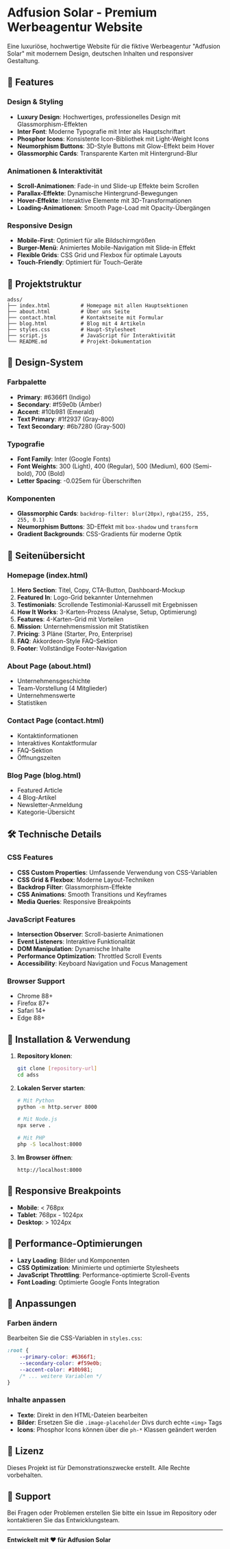 # Adfusion Solar - Premium Werbeagentur Website

Eine luxuriöse, hochwertige Website für die fiktive Werbeagentur "Adfusion Solar" mit modernem Design, deutschen Inhalten und responsiver Gestaltung.

## 🚀 Features

### Design & Styling
- **Luxury Design**: Hochwertiges, professionelles Design mit Glassmorphism-Effekten
- **Inter Font**: Moderne Typografie mit Inter als Hauptschriftart
- **Phosphor Icons**: Konsistente Icon-Bibliothek mit Light-Weight Icons
- **Neumorphism Buttons**: 3D-Style Buttons mit Glow-Effekt beim Hover
- **Glassmorphic Cards**: Transparente Karten mit Hintergrund-Blur

### Animationen & Interaktivität
- **Scroll-Animationen**: Fade-in und Slide-up Effekte beim Scrollen
- **Parallax-Effekte**: Dynamische Hintergrund-Bewegungen
- **Hover-Effekte**: Interaktive Elemente mit 3D-Transformationen
- **Loading-Animationen**: Smooth Page-Load mit Opacity-Übergängen

### Responsive Design
- **Mobile-First**: Optimiert für alle Bildschirmgrößen
- **Burger-Menü**: Animiertes Mobile-Navigation mit Slide-in Effekt
- **Flexible Grids**: CSS Grid und Flexbox für optimale Layouts
- **Touch-Friendly**: Optimiert für Touch-Geräte

## 📁 Projektstruktur

```
adss/
├── index.html          # Homepage mit allen Hauptsektionen
├── about.html          # Über uns Seite
├── contact.html        # Kontaktseite mit Formular
├── blog.html           # Blog mit 4 Artikeln
├── styles.css          # Haupt-Stylesheet
├── script.js           # JavaScript für Interaktivität
└── README.md           # Projekt-Dokumentation
```

## 🎨 Design-System

### Farbpalette
- **Primary**: #6366f1 (Indigo)
- **Secondary**: #f59e0b (Amber)
- **Accent**: #10b981 (Emerald)
- **Text Primary**: #1f2937 (Gray-800)
- **Text Secondary**: #6b7280 (Gray-500)

### Typografie
- **Font Family**: Inter (Google Fonts)
- **Font Weights**: 300 (Light), 400 (Regular), 500 (Medium), 600 (Semi-bold), 700 (Bold)
- **Letter Spacing**: -0.025em für Überschriften

### Komponenten
- **Glassmorphic Cards**: `backdrop-filter: blur(20px)`, `rgba(255, 255, 255, 0.1)`
- **Neumorphism Buttons**: 3D-Effekt mit `box-shadow` und `transform`
- **Gradient Backgrounds**: CSS-Gradients für moderne Optik

## 📱 Seitenübersicht

### Homepage (index.html)
1. **Hero Section**: Titel, Copy, CTA-Button, Dashboard-Mockup
2. **Featured In**: Logo-Grid bekannter Unternehmen
3. **Testimonials**: Scrollende Testimonial-Karussell mit Ergebnissen
4. **How It Works**: 3-Karten-Prozess (Analyse, Setup, Optimierung)
5. **Features**: 4-Karten-Grid mit Vorteilen
6. **Mission**: Unternehmensmission mit Statistiken
7. **Pricing**: 3 Pläne (Starter, Pro, Enterprise)
8. **FAQ**: Akkordeon-Style FAQ-Sektion
9. **Footer**: Vollständige Footer-Navigation

### About Page (about.html)
- Unternehmensgeschichte
- Team-Vorstellung (4 Mitglieder)
- Unternehmenswerte
- Statistiken

### Contact Page (contact.html)
- Kontaktinformationen
- Interaktives Kontaktformular
- FAQ-Sektion
- Öffnungszeiten

### Blog Page (blog.html)
- Featured Article
- 4 Blog-Artikel
- Newsletter-Anmeldung
- Kategorie-Übersicht

## 🛠️ Technische Details

### CSS Features
- **CSS Custom Properties**: Umfassende Verwendung von CSS-Variablen
- **CSS Grid & Flexbox**: Moderne Layout-Techniken
- **Backdrop Filter**: Glassmorphism-Effekte
- **CSS Animations**: Smooth Transitions und Keyframes
- **Media Queries**: Responsive Breakpoints

### JavaScript Features
- **Intersection Observer**: Scroll-basierte Animationen
- **Event Listeners**: Interaktive Funktionalität
- **DOM Manipulation**: Dynamische Inhalte
- **Performance Optimization**: Throttled Scroll Events
- **Accessibility**: Keyboard Navigation und Focus Management

### Browser Support
- Chrome 88+
- Firefox 87+
- Safari 14+
- Edge 88+

## 🚀 Installation & Verwendung

1. **Repository klonen**:
   ```bash
   git clone [repository-url]
   cd adss
   ```

2. **Lokalen Server starten**:
   ```bash
   # Mit Python
   python -m http.server 8000
   
   # Mit Node.js
   npx serve .
   
   # Mit PHP
   php -S localhost:8000
   ```

3. **Im Browser öffnen**:
   ```
   http://localhost:8000
   ```

## 📱 Responsive Breakpoints

- **Mobile**: < 768px
- **Tablet**: 768px - 1024px
- **Desktop**: > 1024px

## 🎯 Performance-Optimierungen

- **Lazy Loading**: Bilder und Komponenten
- **CSS Optimization**: Minimierte und optimierte Stylesheets
- **JavaScript Throttling**: Performance-optimierte Scroll-Events
- **Font Loading**: Optimierte Google Fonts Integration

## 🔧 Anpassungen

### Farben ändern
Bearbeiten Sie die CSS-Variablen in `styles.css`:
```css
:root {
    --primary-color: #6366f1;
    --secondary-color: #f59e0b;
    --accent-color: #10b981;
    /* ... weitere Variablen */
}
```

### Inhalte anpassen
- **Texte**: Direkt in den HTML-Dateien bearbeiten
- **Bilder**: Ersetzen Sie die `.image-placeholder` Divs durch echte `<img>` Tags
- **Icons**: Phosphor Icons können über die `ph-*` Klassen geändert werden

## 📄 Lizenz

Dieses Projekt ist für Demonstrationszwecke erstellt. Alle Rechte vorbehalten.

## 🤝 Support

Bei Fragen oder Problemen erstellen Sie bitte ein Issue im Repository oder kontaktieren Sie das Entwicklungsteam.

---

**Entwickelt mit ❤️ für Adfusion Solar**
